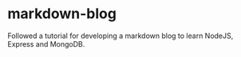 # markdown-blog

Followed a tutorial for developing a markdown blog to learn NodeJS, Express and MongoDB.